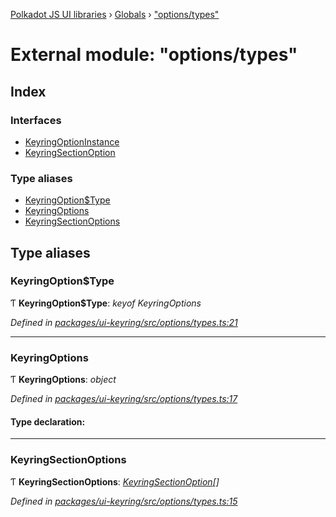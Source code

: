 [Polkadot JS UI libraries](../README.md) › [Globals](../globals.md) › ["options/types"](_options_types_.md)

# External module: "options/types"

## Index

### Interfaces

* [KeyringOptionInstance](../interfaces/_options_types_.keyringoptioninstance.md)
* [KeyringSectionOption](../interfaces/_options_types_.keyringsectionoption.md)

### Type aliases

* [KeyringOption$Type](_options_types_.md#keyringoptiontype)
* [KeyringOptions](_options_types_.md#keyringoptions)
* [KeyringSectionOptions](_options_types_.md#keyringsectionoptions)

## Type aliases

###  KeyringOption$Type

Ƭ **KeyringOption$Type**: *keyof KeyringOptions*

*Defined in [packages/ui-keyring/src/options/types.ts:21](https://github.com/polkadot-js/ui/blob/ad9abfb0/packages/ui-keyring/src/options/types.ts#L21)*

___

###  KeyringOptions

Ƭ **KeyringOptions**: *object*

*Defined in [packages/ui-keyring/src/options/types.ts:17](https://github.com/polkadot-js/ui/blob/ad9abfb0/packages/ui-keyring/src/options/types.ts#L17)*

#### Type declaration:

___

###  KeyringSectionOptions

Ƭ **KeyringSectionOptions**: *[KeyringSectionOption](../interfaces/_options_types_.keyringsectionoption.md)[]*

*Defined in [packages/ui-keyring/src/options/types.ts:15](https://github.com/polkadot-js/ui/blob/ad9abfb0/packages/ui-keyring/src/options/types.ts#L15)*
